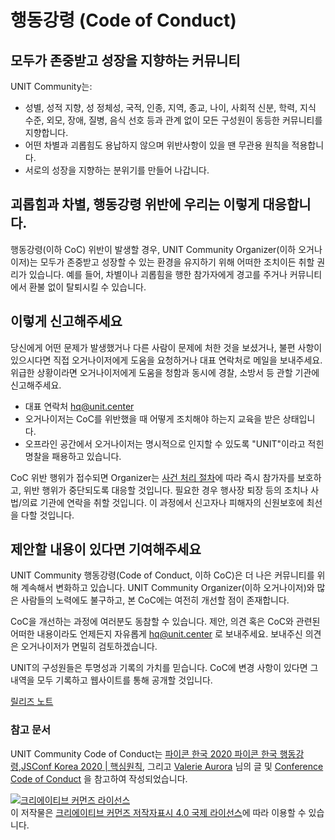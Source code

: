# 행동강령 (Code of Conduct)
## 모두가 존중받고 성장을 지향하는 커뮤니티 
UNIT Community는:
- 성별, 성적 지향, 성 정체성, 국적, 인종, 지역, 종교, 나이, 사회적 신분, 학력, 지식 수준, 외모, 장애, 질병, 음식 선호 등과 관계 없이 모든 구성원이 동등한 커뮤니티를 지향합니다.
- 어떤 차별과 괴롭힘도 용납하지 않으며 위반사항이 있을 땐 무관용 원칙을 적용합니다.
- 서로의 성장을 지향하는 분위기를 만들어 나갑니다.

## 괴롭힘과 차별, 행동강령 위반에 우리는 이렇게 대응합니다.
행동강령(이하 CoC) 위반이 발생할 경우, UNIT Community Organizer(이하 오거나이저)는 모두가 존중받고 성장할 수 있는 환경을 유지하기 위해 어떠한 조치이든 취할 권리가 있습니다. 예를 들어, 차별이나 괴롭힘을 행한 참가자에게 경고를 주거나 커뮤니티에서 환불 없이 탈퇴시킬 수 있습니다.

## 이렇게 신고해주세요
당신에게 어떤 문제가 발생했거나 다른 사람이 문제에 처한 것을 보셨거나, 불편 사항이 있으시다면 직접 오거나이저에게 도움을 요청하거나 대표 연락처로 메일을 보내주세요. 위급한 상황이라면 오거나이저에게 도움을 청함과 동시에 경찰, 소방서 등 관할 기관에 신고해주세요. 

* 대표 연락처 [hq@unit.center](mailto:hq@unit.center)
* 오거나이저는 CoC를 위반했을 때 어떻게 조치해야 하는지 교육을 받은 상태입니다.
* 오프라인 공간에서 오거나이저는 명시적으로 인지할 수 있도록 "UNIT"이라고 적힌 명찰을 패용하고 있습니다.

CoC 위반 행위가 접수되면 Organizer는 [사건 처리 절차](https://github.com/unit-center/unit-code-of-conduct/blob/master/Attendee-Procedure-for-incident-handling.md)에 따라 즉시 참가자를 보호하고, 위반 행위가 중단되도록 대응할 것입니다. 필요한 경우 행사장 퇴장 등의 조치나 사법/의료 기관에 연락을 취할 것입니다. 이 과정에서 신고자나 피해자의 신원보호에 최선을 다할 것입니다.  

## 제안할 내용이 있다면 기여해주세요
UNIT Community 행동강령(Code of Conduct, 이하 CoC)은 더 나은 커뮤니티를 위해 계속해서 변화하고 있습니다. UNIT Community Organizer(이하 오거나이저)와 많은 사람들의 노력에도 불구하고, 본 CoC에는 여전히 개선할 점이 존재합니다.  

CoC을 개선하는 과정에 여러분도 동참할 수 있습니다. 제안, 의견 혹은 CoC와 관련된 어떠한 내용이라도 언제든지 자유롭게 [hq@unit.center](mailto:hq@unit.center) 로 보내주세요. 보내주신 의견은 오거나이저가 면밀히 검토하겠습니다.  

UNIT의 구성원들은 투명성과 기록의 가치를 믿습니다. CoC에 변경 사항이 있다면 그 내역을 모두 기록하고 웹사이트를 통해 공개할 것입니다.   
    
[릴리즈 노트](https://github.com/unit-center/unit-code-of-conduct/releases)


### 참고 문서
UNIT Community Code of Conduct는 [파이콘 한국 2020 파이콘 한국 행동강령](https://www.pycon.kr/2020/about/coc/),[JSConf Korea 2020 | 핵심원칙](https://jsconfkorea.com/ko/code-of-conduct), 그리고  [Valerie Aurora](https://frameshiftconsulting.com/code-of-conduct-training/) 님의 글 및  [Conference Code of Conduct](https://confcodeofconduct.com/) 을 참고하여 작성되었습니다.
      
<a rel="license" href="http://creativecommons.org/licenses/by/4.0/"><img alt="크리에이티브 커먼즈 라이선스" style="border-width:0" src="https://i.creativecommons.org/l/by/4.0/88x31.png" /></a><br />이 저작물은 <a rel="license" href="http://creativecommons.org/licenses/by/4.0/">크리에이티브 커먼즈 저작자표시 4.0 국제 라이선스</a>에 따라 이용할 수 있습니다.
